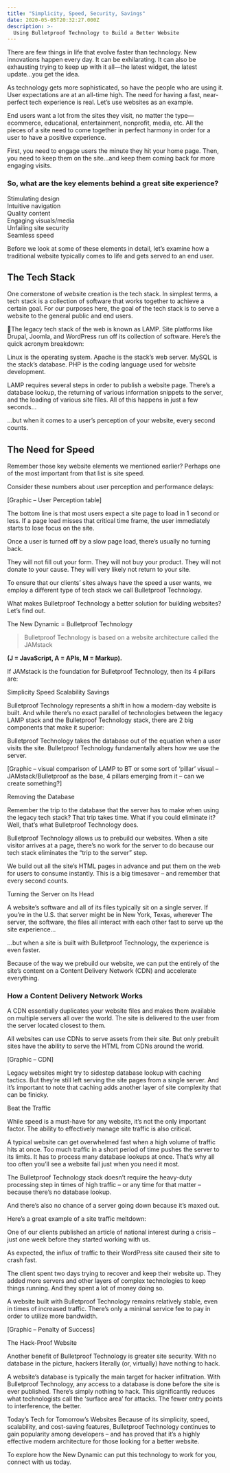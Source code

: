 ```yaml
---
title: "Simplicity, Speed, Security, Savings"
date: 2020-05-05T20:32:27.000Z
description: >-
  Using Bulletproof Technology to Build a Better Website
---
```


There are few things in life that evolve faster than technology. New innovations happen every day. It can be exhilarating. It can also be exhausting trying to keep up with it all—the latest widget, the latest update…you get the idea.

As technology gets more sophisticated, so have the people who are using it. User expectations are at an all-time high. The need for having a fast, near-perfect tech experience is real. Let’s use websites as an example.

End users want a lot from the sites they visit, no matter the type—ecommerce, educational, entertainment, nonprofit, media, etc. All the pieces of a site need to come together in perfect harmony in order for a user to have a positive experience. 

First, you need to engage users the minute they hit your home page. Then, you need to keep them on the site…and keep them coming back for more engaging visits. 

### So, what are the key elements behind a great site experience?

Stimulating design  
Intuitive navigation  
Quality content  
Engaging visuals/media  
Unfailing site security  
Seamless speed

Before we look at some of these elements in detail, let’s examine how a traditional website typically comes to life and gets served to an end user.

## The Tech Stack

One cornerstone of website creation is the tech stack. In simplest terms, a tech stack is a collection of software that works together to achieve a certain goal. For our purposes here, the goal of the tech stack is to serve a website to the general public and end users.

The legacy tech stack of the web is known as LAMP. Site platforms like Drupal, Joomla, and WordPress run off its collection of software. Here’s the quick acronym breakdown:

Linux is the operating system.
Apache is the stack’s web server.
MySQL is the stack’s database. 
PHP is the coding language used for website development.

LAMP requires several steps in order to publish a website page. There’s a database lookup, the returning of various information snippets to the server, and the loading of various site files. All of this happens in just a few seconds…

…but when it comes to a user’s perception of your website, every second counts.

## The Need for Speed

Remember those key website elements we mentioned earlier? Perhaps one of the most important from that list is site speed.

Consider these numbers about user perception and performance delays:

[Graphic – User Perception table]

The bottom line is that most users expect a site page to load in 1 second or less. If a page load misses that critical time frame, the user immediately starts to lose focus on the site. 

Once a user is turned off by a slow page load, there’s usually no turning back. 

They will not fill out your form.
They will not buy your product.
They will not donate to your cause.
They will very likely not return to your site. 

To ensure that our clients’ sites always have the speed a user wants, we employ a different type of tech stack we call Bulletproof Technology. 

What makes Bulletproof Technology a better solution for building websites? Let’s find out.

The New Dynamic = Bulletproof Technology

> Bulletproof Technology is based on a website architecture called the JAMstack 

**(J = JavaScript, A = APIs, M = Markup).**

If JAMstack is the foundation for Bulletproof Technology, then its 4 pillars are:

Simplicity
Speed
Scalability
Savings

Bulletproof Technology represents a shift in how a modern-day website is built. And while there’s no exact parallel of technologies between the legacy LAMP stack and the Bulletproof Technology stack, there are 2 big components that make it superior:

Bulletproof Technology takes the database out of the equation when a user visits the site.
Bulletproof Technology fundamentally alters how we use the server.

[Graphic – visual comparison of LAMP to BT or some sort of ‘pillar’ visual – JAMstack/Bulletproof as the base, 4 pillars emerging from it – can we create something?]

Removing the Database

Remember the trip to the database that the server has to make when using the legacy tech stack? That trip takes time. What if you could eliminate it? Well, that’s what Bulletproof Technology does.

Bulletproof Technology allows us to prebuild our websites. When a site visitor arrives at a page, there’s no work for the server to do because our tech stack eliminates the “trip to the server” step. 

We build out all the site’s HTML pages in advance and put them on the web for users to consume instantly. This is a big timesaver – and remember that every second counts.

Turning the Server on Its Head

A website’s software and all of its files typically sit on a single server. If you’re in the U.S. that server might be in New York, Texas, wherever The server, the software, the files all interact with each other fast to serve up the site experience… 

…but when a site is built with Bulletproof Technology, the experience is even faster. 

Because of the way we prebuild our website, we can put the entirely of the site’s content on a Content Delivery Network (CDN) and accelerate everything.

### How a Content Delivery Network Works

A CDN essentially duplicates your website files and makes them available on multiple servers all over the world. The site is delivered to the user from the server located closest to them.

All websites can use CDNs to serve assets from their site. But only prebuilt sites have the ability to serve the HTML from CDNs around the world.

[Graphic – CDN]

Legacy websites might try to sidestep database lookup with caching tactics. But they’re still left serving the site pages from a single server. And it’s important to note that caching adds another layer of site complexity that can be finicky.

Beat the Traffic

While speed is a must-have for any website, it’s not the only important factor. The ability to effectively manage site traffic is also critical.

A typical website can get overwhelmed fast when a high volume of traffic hits at once. Too much traffic in a short period of time pushes the server to its limits. It has to process many database lookups at once. That’s why all too often you’ll see a website fail just when you need it most. 

The Bulletproof Technology stack doesn’t require the heavy-duty processing step in times of high traffic – or any time for that matter – because there’s no database lookup. 

And there’s also no chance of a server going down because it’s maxed out.

Here’s a great example of a site traffic meltdown:

One of our clients published an article of national interest during a crisis – just one week before they started working with us. 

As expected, the influx of traffic to their WordPress site caused their site to crash fast.

The client spent two days trying to recover and keep their website up. They added more servers and other layers of complex technologies to keep things running. And they spent a lot of money doing so. 

A website built with Bulletproof Technology remains relatively stable, even in times of increased traffic. There’s only a minimal service fee to pay in order to utilize more bandwidth.

[Graphic – Penalty of Success]

The Hack-Proof Website

Another benefit of Bulletproof Technology is greater site security. With no database in the picture, hackers literally (or, virtually) have nothing to hack. 

A website’s database is typically the main target for hacker infiltration. With Bulletproof Technology, any access to a database is done before the site is ever published. There’s simply nothing to hack. This significantly reduces what technologists call the ‘surface area’ for attacks. The fewer entry points to interference, the better.

Today’s Tech for Tomorrow’s Websites
Because of its simplicity, speed, scalability, and cost-saving features, Bulletproof Technology continues to gain popularity among developers – and has proved that it’s a highly effective modern architecture for those looking for a better website. 

To explore how the New Dynamic can put this technology to work for you, connect with us today.